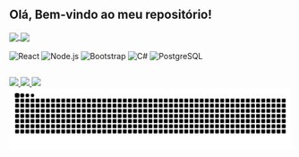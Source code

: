 ## Olá, Bem-vindo ao meu repositório! 

<div>
  <a href="https://github.com/MGT-21/github-readme-stats">
    <img height=150 align="center" src="https://github-readme-stats.vercel.app/api?username=MGT-21&show_icons=true&theme=radical" />
  </a>
  <a href="https://github.com/MGT-21/convoychat">
    <img height=150 align="center" src="https://github-readme-stats.vercel.app/api/top-langs?username=MGT-21&layout=compact&langs_count=8&card_width=320&show_icons=true&theme=radical" />
  </a>
</div>

<div style="display: inline_block"><br>
  <img height="30" alt="React" src="https://cdn.jsdelivr.net/gh/devicons/devicon@latest/icons/react/react-original.svg" />
  <img height="30" alt="Node.js" src="https://cdn.jsdelivr.net/gh/devicons/devicon@latest/icons/nodejs/nodejs-original.svg" />
  <img height="30" alt="Bootstrap" src="https://cdn.jsdelivr.net/gh/devicons/devicon@latest/icons/bootstrap/bootstrap-original.svg" />
  <img height="30" alt="C#" src="https://cdn.jsdelivr.net/gh/devicons/devicon@latest/icons/csharp/csharp-original.svg" />
  <img height="30" alt="PostgreSQL" src="https://cdn.jsdelivr.net/gh/devicons/devicon@latest/icons/postgresql/postgresql-original.svg" />

</div>

##

<div>
  <a href="mailto:mgt21inv@gmail.com"><img src="https://img.shields.io/badge/Gmail-D14836?style=for-the-badge&logo=gmail&logoColor=white">
  <a href="https://www.linkedin.com/in/marcelloaugustosv"><img src="https://img.shields.io/badge/LinkedIn-0077B5?style=for-the-badge&logo=linkedin&logoColor=white">
  <a href="https://www.instagram.com/_mgt21/"><img src="https://img.shields.io/badge/Instagram-E4405F?style=for-the-badge&logo=instagram&logoColor=white">  
</div>

<img src="https://raw.githubusercontent.com/MGT-21/MGT-21/output/snake.svg" alt="Snake animation" />
